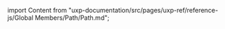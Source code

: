 
import Content from "uxp-documentation/src/pages/uxp-ref/reference-js/Global Members/Path/Path.md";

<Content query="product=xd"/>
